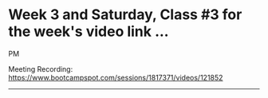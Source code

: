 # Week 3 and Saturday, Class #3 for the week's video link ...
PM

Meeting Recording:
https://www.bootcampspot.com/sessions/1817371/videos/121852





---